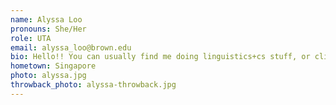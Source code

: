 ```yaml
---
name: Alyssa Loo
pronouns: She/Her
role: UTA 
email: alyssa_loo@brown.edu
bio: Hello!! You can usually find me doing linguistics+cs stuff, or climbing walls, taking naps and watching anime. I'm super excited to be your TA and hope to meet you soon! :)
hometown: Singapore
photo: alyssa.jpg
throwback_photo: alyssa-throwback.jpg
---
```


